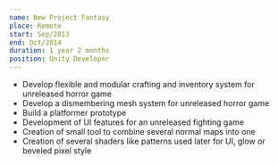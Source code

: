 ```yaml
---
name: New Project Fantasy
place: Remote
start: Sep/2013
end: Oct/2014
duration: 1 year 2 months
position: Unity Developer
---
```


* Develop flexible and modular crafting and inventory system for unreleased horror game
* Develop a dismembering mesh system for unreleased horror game
* Build a platformer prototype
* Development of UI features for an unreleased fighting game
* Creation of small tool to combine several normal maps into one
* Creation of several shaders like patterns used later for UI, glow or beveled pixel style
